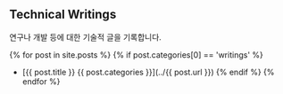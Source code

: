 ## Technical Writings
연구나 개발 등에 대한 기술적 글을 기록합니다.

{% for post in site.posts %}
{% if post.categories[0] == 'writings' %}
- [{{ post.title }} {{ post.categories }}](../{{ post.url }})
{% endif %}
{% endfor %}
